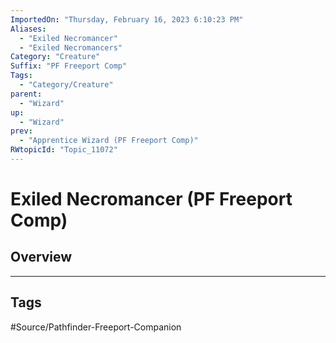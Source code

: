 ```yaml
---
ImportedOn: "Thursday, February 16, 2023 6:10:23 PM"
Aliases:
  - "Exiled Necromancer"
  - "Exiled Necromancers"
Category: "Creature"
Suffix: "PF Freeport Comp"
Tags:
  - "Category/Creature"
parent:
  - "Wizard"
up:
  - "Wizard"
prev:
  - "Apprentice Wizard (PF Freeport Comp)"
RWtopicId: "Topic_11072"
---
```

# Exiled Necromancer (PF Freeport Comp)
## Overview

---
## Tags
#Source/Pathfinder-Freeport-Companion


